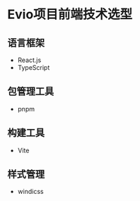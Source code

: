 # Evio项目前端技术选型

## 语言框架

- React.js
- TypeScript

## 包管理工具

- pnpm

## 构建工具

- Vite

## 样式管理

- windicss
